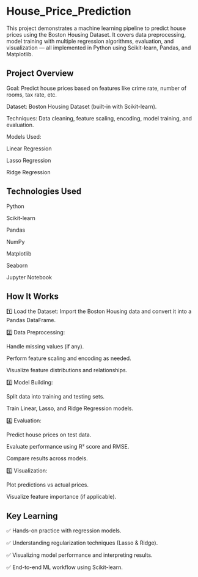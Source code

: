 # House_Price_Prediction
This project demonstrates a machine learning pipeline to predict house prices using the Boston Housing Dataset. It covers data preprocessing, model training with multiple regression algorithms, evaluation, and visualization — all implemented in Python using Scikit-learn, Pandas, and Matplotlib.

## Project Overview
Goal: Predict house prices based on features like crime rate, number of rooms, tax rate, etc.

Dataset: Boston Housing Dataset (built-in with Scikit-learn).

Techniques: Data cleaning, feature scaling, encoding, model training, and evaluation.

Models Used:

Linear Regression

Lasso Regression

Ridge Regression

## Technologies Used
Python

Scikit-learn

Pandas

NumPy

Matplotlib

Seaborn

Jupyter Notebook

## How It Works
1️⃣ Load the Dataset: Import the Boston Housing data and convert it into a Pandas DataFrame.

2️⃣ Data Preprocessing:

Handle missing values (if any).

Perform feature scaling and encoding as needed.

Visualize feature distributions and relationships.

3️⃣ Model Building:

Split data into training and testing sets.

Train Linear, Lasso, and Ridge Regression models.

4️⃣ Evaluation:

Predict house prices on test data.

Evaluate performance using R² score and RMSE.

Compare results across models.

5️⃣ Visualization:

Plot predictions vs actual prices.

Visualize feature importance (if applicable).

## Key Learning
✅ Hands-on practice with regression models.

✅ Understanding regularization techniques (Lasso & Ridge).

✅ Visualizing model performance and interpreting results.

✅ End-to-end ML workflow using Scikit-learn.
